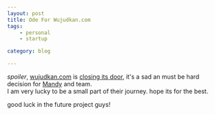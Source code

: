 ```yaml
---
layout: post
title: Ode For Wujudkan.com
tags: 
    - personal
    - startup

category: blog

---
```



_spoiler_, [wujudkan.com](https://wujudkan.com) is [closing its door](http://blog.wujudkan.com/2017/02/01/sebuah-pengumuman-penting/), it's a sad an must be hard decision for [Mandy](https://twitter.com/somemandy) and team.   
I am very lucky to be a small part of their journey. hope its for the best.

good luck in the future project guys!